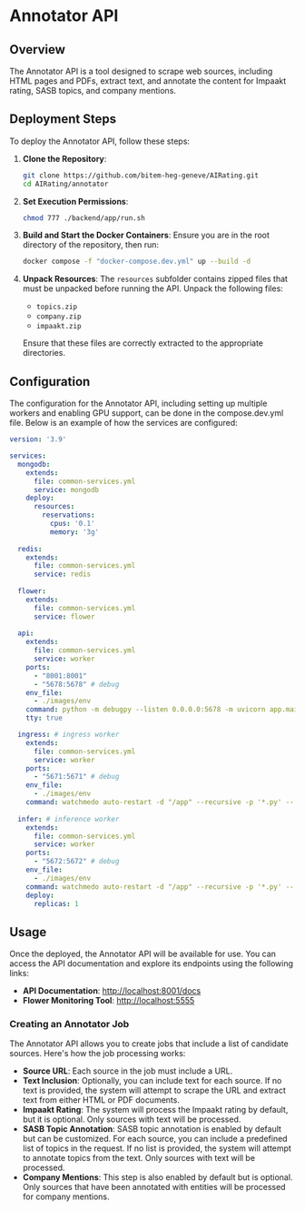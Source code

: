 
# Annotator API

## Overview

The Annotator API is a tool designed to scrape web sources, including HTML pages and PDFs, extract text, and annotate the content for Impaakt rating, SASB topics, and company mentions.

## Deployment Steps

To deploy the Annotator API, follow these steps:

1. **Clone the Repository**:
   ```bash
   git clone https://github.com/bitem-heg-geneve/AIRating.git
   cd AIRating/annotator
   ```

2. **Set Execution Permissions**:
   ```bash
   chmod 777 ./backend/app/run.sh
   ```

3. **Build and Start the Docker Containers**:
   Ensure you are in the root directory of the repository, then run:
   ```bash
   docker compose -f "docker-compose.dev.yml" up --build -d
   ```

4. **Unpack Resources**:
   The `resources` subfolder contains zipped files that must be unpacked before running the API. Unpack the following files:
   
   - `topics.zip`
   - `company.zip`
   - `impaakt.zip`

   Ensure that these files are correctly extracted to the appropriate directories.

## Configuration

The configuration for the Annotator API, including setting up multiple workers and enabling GPU support, can be done in the compose.dev.yml file. 
Below is an example of how the services are configured:
```yaml
version: '3.9'

services:
  mongodb:
    extends:
      file: common-services.yml
      service: mongodb
    deploy:
      resources:
        reservations:
          cpus: '0.1'
          memory: '3g'
  
  redis:
    extends:
      file: common-services.yml
      service: redis
  
  flower:
    extends:
      file: common-services.yml
      service: flower
  
  api:
    extends:
      file: common-services.yml
      service: worker
    ports:
      - "8001:8001"
      - "5678:5678" # debug
    env_file:
      - ./images/env
    command: python -m debugpy --listen 0.0.0.0:5678 -m uvicorn app.main:app --host 0.0.0.0 --port 8001 --reload
    tty: true

  ingress: # ingress worker
    extends:
      file: common-services.yml
      service: worker
    ports:
      - "5671:5671" # debug
    env_file:
      - ./images/env
    command: watchmedo auto-restart -d "/app" --recursive -p '*.py' -- python -m debugpy --listen 0.0.0.0:5671 -m celery -A app.main.celery worker --loglevel=info -Q default,ingress --hostname=ingress@%h --concurrency=10
  
  infer: # inference worker
    extends:
      file: common-services.yml
      service: worker
    ports:
      - "5672:5672" # debug
    env_file:
      - ./images/env
    command: watchmedo auto-restart -d "/app" --recursive -p '*.py' -- python -m debugpy --listen 0.0.0.0:5672 -m celery -A app.main.celery worker --loglevel=info -Q infer --hostname=infer@%h --pool=solo
    deploy:
      replicas: 1
```


## Usage

Once the deployed, the Annotator API will be available for use. 
You can access the API documentation and explore its endpoints using the following links:

- **API Documentation**: [http://localhost:8001/docs](http://localhost:8001/docs)
- **Flower Monitoring Tool**: [http://localhost:5555](http://localhost:5555)

### Creating an Annotator Job

The Annotator API allows you to create jobs that include a list of candidate sources. Here's how the job processing works:

- **Source URL**: Each source in the job must include a URL.
- **Text Inclusion**: Optionally, you can include text for each source. If no text is provided, the system will attempt to scrape the URL and extract text from either HTML or PDF documents.
- **Impaakt Rating**: The system will process the Impaakt rating by default, but it is optional. Only sources with text will be processed.
- **SASB Topic Annotation**: SASB topic annotation is enabled by default but can be customized. For each source, you can include a predefined list of topics in the request. If no list is provided, the system will attempt to annotate topics from the text. Only sources with text will be processed.
- **Company Mentions**: This step is also enabled by default but is optional. Only sources that have been annotated with entities will be processed for company mentions.
